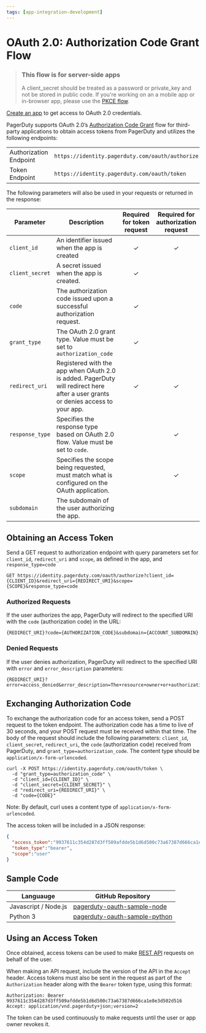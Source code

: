 ```yaml
---
tags: [app-integration-development]
---
```


# OAuth 2.0: Authorization Code Grant Flow

<!-- theme:warning -->
> ### This flow is for server-side apps
> A client_secret should be treated as a password or private_key and not be stored in public code.
> If you're working on an a mobile app or in-browser app, please use the [PKCE flow](../../docs/app-integration-development/10-OAuth-2-PKCE.md).

[Create an app](../../docs/app-integration-development/03-Register-an-App.md) to get access to OAuth 2.0 credentials.

PagerDuty supports OAuth 2.0’s [Authorization Code Grant](https://tools.ietf.org/html/rfc6749#section-4.1) flow for third-party applications to obtain access tokens from PagerDuty and utilizes the following endpoints:

|||
|-|-|
|Authorization Endpoint|`https://identity.pagerduty.com/oauth/authorize`|
|Token Endpoint        |`https://identity.pagerduty.com/oauth/token`|


The following parameters will also be used in your requests or returned in the response:

|Parameter|Description|Required for token request|Required for authorization request|
|-|-|:-:|:-:|
|`client_id`|An identifier issued when the app is created|✓|✓|
|`client_secret`|A secret issued when the app is created.|✓| |
|`code`|The authorization code issued upon a successful authorization request.|✓| |
|`grant_type`|The OAuth 2.0 grant type. Value must be set to `authorization_code`|✓| |
|`redirect_uri`|Registered with the app when OAuth 2.0 is added. PagerDuty will redirect here after a user grants or denies access to your app.|✓|✓|
|`response_type`|Specifies the response type based on OAuth 2.0 flow. Value must be set to `code`.| |✓|
|`scope`|Specifies the scope being requested, must match what is configured on the OAuth application.| |✓|
|`subdomain`|The subdomain of the user authorizing the app.| | |

## Obtaining an Access Token

Send a GET request to authorization endpoint with query parameters set for `client_id`, `redirect_uri` and `scope`, as defined in the app, and `response_type=code`

```
GET https://identity.pagerduty.com/oauth/authorize?client_id={CLIENT_ID}&redirect_uri={REDIRECT_URI}&scope={SCOPE}&response_type=code
```

### Authorized Requests

If the user authorizes the app, PagerDuty will redirect to the specified URI with the `code` (authorization code) in the URL:
```
{REDIRECT_URI}?code={AUTHORIZATION_CODE}&subdomain={ACCOUNT_SUBDOMAIN}
```

### Denied Requests

If the user denies authorization, PagerDuty will redirect to the specified URI with `error` and `error_description` parameters:

```
{REDIRECT_URI}?error=access_denied&error_description=The+resource+owner+or+authorization+server+denied+the+request.
```

## Exchanging Authorization Code

To exchange the authorization code for an access token, send a POST request to the token endpoint. The authorization code has a time to live of 30 seconds, and your POST request must be received within that time. The body of the request should include the following parameters: `client_id`, `client_secret`, `redirect_uri`, the `code` (authorization code) received from PagerDuty, and `grant_type=authorization_code`. The content type should be `application/x-form-urlencoded`.

```
curl -X POST https://identity.pagerduty.com/oauth/token \
  -d "grant_type=authorization_code" \
  -d "client_id={CLIENT_ID}" \
  -d "client_secret={CLIENT_SECRET}" \
  -d "redirect_uri={REDIRECT_URI}" \
  -d "code={CODE}"
```

Note: By default, curl uses a content type of `application/x-form-urlencoded`. 

The access token will be included in a JSON response:

```json
{
  "access_token":"9937611c354d287d3ff509afdde5b1d6d500c73a67387d666ca1e8e3d502d516",
  "token_type":"bearer",
  "scope":"user"
}
```

## Sample Code

|Languauge|GitHub Repository|
|-|-|
|Javascript / Node.js|[pagerduty-oauth-sample-node](https://github.com/PagerDuty/pagerduty-oauth-sample-node)|
|Python 3        |[pagerduty-oauth-sample-python](https://github.com/PagerDuty/pagerduty-oauth-sample-python)|

## Using an Access Token

Once obtained, access tokens can be used to make [REST API](https://api-reference.pagerduty.com/#!/API_Reference/get_api_reference) requests on behalf of the user.

When making an API request, include the version of the API in the `Accept` header. Access tokens must also be sent in the request as part of the `Authorization` header along with the `Bearer` token type, using this format:

```http
Authorization: Bearer 9937611c354d287d3ff509afdde5b1d6d500c73a67387d666ca1e8e3d502d516
Accept: application/vnd.pagerduty+json;version=2
```

The token can be used continuously to make requests until the user or app owner revokes it.
